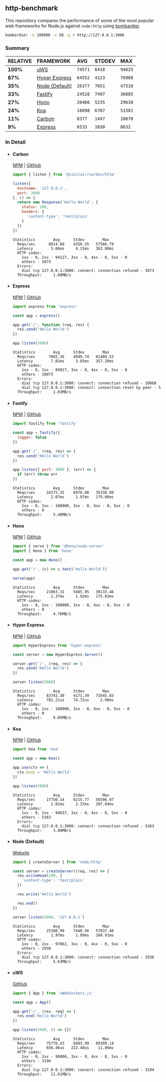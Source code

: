 ## http-benchmark

This repository compares the performance of some of the most popular web frameworks for Node.js against `node:http` using [bombardier](https://github.com/codesenberg/bombardier).

```bash
bombardier -n 100000 -c 50 -p r http://127.0.0.1:3000
```

### Summary

| RELATIVE | FRAMEWORK | AVG | STDDEV | MAX |
| :--- | :--- | :--- | :--- | :--- |
| **100%** | [uWS](#uws) | `74571` | `6418` | `94625` |
| **87%** | [Hyper Express](#hyper-express) | `64552` | `4123` | `76908` |
| **35%** | [Node (Default)](#node-default) | `26377` | `7651` | `47518` |
| **33%** | [Fastify](#fastify) | `24528` | `7497` | `36085` |
| **27%** | [Hono](#hono) | `20466` | `5235` | `29638` |
| **24%** | [Koa](#koa) | `18098` | `6707` | `51581` |
| **11%** | [Carbon](#carbon) | `8377` | `1447` | `10670` |
| **9%** | [Express](#express) | `6533` | `1030` | `8632` |


### In Detail

- #### Carbon
  [NPM](https://npmjs.com/@sinclair/carbon) | [GitHub](https://github.com/sinclairzx81/carbon)
  ```js
  import { listen } from '@sinclair/carbon/http'

  listen({
    hostname: '127.0.0.1',
    port: 3000
  }, () => {
    return new Response('Hello World', {
      status: 200,
      headers: {
        'content-type': 'text/plain'
      }
    })
  })
  ```

  ```
  Statistics        Avg      Stdev        Max
    Reqs/sec      8814.60    4356.55   57566.79
    Latency        5.66ms     4.15ms   362.08ms
    HTTP codes:
      1xx - 0, 2xx - 94127, 3xx - 0, 4xx - 0, 5xx - 0
      others - 5873
    Errors:
      dial tcp 127.0.0.1:3000: connect: connection refused - 5873
    Throughput:     1.88MB/s
  ```

- #### Express
  [NPM](https://npmjs.com/express) | [GitHub](https://github.com/expressjs/express)
  ```js
  import express from 'express'

  const app = express()

  app.get('/', function (req, res) {
    res.send('Hello World')
  })

  app.listen(3000)
  ```

  ```
  Statistics        Avg      Stdev        Max
    Reqs/sec      7065.26    4949.74   61489.53
    Latency        7.02ms     3.85ms   357.28ms
    HTTP codes:
      1xx - 0, 2xx - 89927, 3xx - 0, 4xx - 0, 5xx - 0
      others - 10073
    Errors:
      dial tcp 127.0.0.1:3000: connect: connection refused - 10068
      dial tcp 127.0.0.1:3000: connect: connection reset by peer - 5
    Throughput:     1.83MB/s
  ```

- #### Fastify
  [NPM](https://npmjs.com/fastify) | [GitHub](https://github.com/fastify/fastify)
  ```js
  import fastify from 'fastify'

  const app = fastify({
    logger: false
  })

  app.get('/', (req, res) => {
    res.send('Hello World')
  })

  app.listen({ port: 3000 }, (err) => {
    if (err) throw err
  })
  ```

  ```
  Statistics        Avg      Stdev        Max
    Reqs/sec     24175.35    6978.08   35338.89
    Latency        2.07ms     1.97ms   179.06ms
    HTTP codes:
      1xx - 0, 2xx - 100000, 3xx - 0, 4xx - 0, 5xx - 0
      others - 0
    Throughput:     5.48MB/s
  ```

- #### Hono
  [NPM](https://npmjs.com/hono) | [GitHub](https://github.com/honojs/hono)
  ```js
  import { serve } from '@hono/node-server'
  import { Hono } from 'hono'

  const app = new Hono()

  app.get('/', (c) => c.text('Hello World'))

  serve(app)
  ```

  ```
  Statistics        Avg      Stdev        Max
    Reqs/sec     21063.31    5885.95   30133.46
    Latency        2.37ms     1.92ms   175.83ms
    HTTP codes:
      1xx - 0, 2xx - 100000, 3xx - 0, 4xx - 0, 5xx - 0
      others - 0
    Throughput:     4.76MB/s
  ```

- #### Hyper Express
  [NPM](https://npmjs.com/hyper-express) | [GitHub](https://github.com/kartikk221/hyper-express)
  ```js
  import HyperExpress from 'hyper-express'

  const server = new HyperExpress.Server()

  server.get('/', (req, res) => {
    res.send('Hello World')
  })

  server.listen(3000)
  ```

  ```
  Statistics        Avg      Stdev        Max
    Reqs/sec     63741.30    4171.39   71645.83
    Latency      782.21us    74.72us     2.98ms
    HTTP codes:
      1xx - 0, 2xx - 100000, 3xx - 0, 4xx - 0, 5xx - 0
      others - 0
    Throughput:     9.05MB/s
  ```

- #### Koa
  [NPM](https://npmjs.com/koa) | [GitHub](https://github.com/koajs/koa)
  ```js
  import Koa from 'koa'

  const app = new Koa()

  app.use(ctx => {
    ctx.body = 'Hello World'
  })

  app.listen(3000)
  ```

  ```
  Statistics        Avg      Stdev        Max
    Reqs/sec     17750.14    6215.77   56596.97
    Latency        2.81ms     2.37ms   207.04ms
    HTTP codes:
      1xx - 0, 2xx - 94637, 3xx - 0, 4xx - 0, 5xx - 0
      others - 5363
    Errors:
      dial tcp 127.0.0.1:3000: connect: connection refused - 5363
    Throughput:     3.80MB/s
  ```

- #### Node (Default)
  [Website](https://nodejs.org/api/http.html)
  ```js
  import { createServer } from 'node:http'

  const server = createServer((req, res) => {
    res.writeHead(200, {
      'content-type': 'text/plain'
    })

    res.write('Hello World')

    res.end()
  })

  server.listen(3000, '127.0.0.1')
  ```

  ```
  Statistics        Avg      Stdev        Max
    Reqs/sec     25380.99    7440.56   57037.48
    Latency        1.97ms     1.89ms   160.91ms
    HTTP codes:
      1xx - 0, 2xx - 97062, 3xx - 0, 4xx - 0, 5xx - 0
      others - 2938
    Errors:
      dial tcp 127.0.0.1:3000: connect: connection refused - 2938
    Throughput:     5.63MB/s
  ```

- #### uWS
  [GitHub](https://github.com/uNetworking/uWebSockets.js)
  ```js
  import { App } from 'uWebSockets.js'

  const app = App()

  app.get('/', (res, req) => {
    res.end('Hello World')
  })

  app.listen(3000, () => {})
  ```

  ```
  Statistics        Avg      Stdev        Max
    Reqs/sec     75776.43    6893.99   89309.14
    Latency      656.46us   222.48us    11.96ms
    HTTP codes:
      1xx - 0, 2xx - 96806, 3xx - 0, 4xx - 0, 5xx - 0
      others - 3194
    Errors:
      dial tcp 127.0.0.1:3000: connect: connection refused - 3194
    Throughput:    11.61MB/s
  ```


